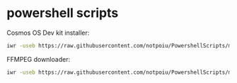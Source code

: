 # powershell scripts

Cosmos OS Dev kit installer:
```bash
iwr -useb https://raw.githubusercontent.com/notpoiu/PowershellScripts/main/installCosmosDevKit.ps1 | iex
```

FFMPEG downloader:
```bash
iwr -useb https://raw.githubusercontent.com/notpoiu/PowershellScripts/main/ffmpegDownloader.ps1 | iex
```
